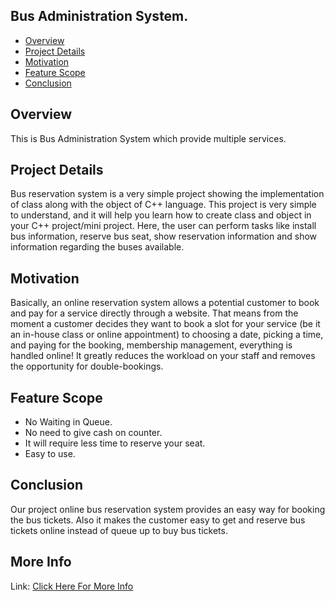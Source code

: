 ## Bus Administration System.

* [Overview](#overview)
* [Project Details](#projectD)
* [Motivation](#motivation)
* [Feature Scope](#featureS)
* [Conclusion](#conclusion)

## Overview
This is Bus Administration System which provide multiple services.

## Project Details
Bus reservation system is a very simple project showing the implementation of class along with the object of C++ language. This project is very simple to understand, and it will help you learn how to create class and object in your C++ project/mini project. Here, the user can perform tasks like install bus information, reserve bus seat, show reservation information and show information regarding the buses available.

## Motivation
Basically, an online reservation system allows a potential customer to book and pay for a service directly through a website. That means from the moment a customer decides they want to book a slot for your service (be it an in-house class or online appointment) to choosing a date, picking a time, and paying for the booking, membership management, everything is handled online! It greatly reduces the workload on your staff and removes the opportunity for double-bookings.

## Feature Scope

* No Waiting in Queue.
* No need to give cash on counter.
* It will require less time to reserve your seat.
* Easy to use.

## Conclusion
Our project online bus reservation system provides an easy way for booking the bus tickets. Also it makes the customer easy to get and reserve bus tickets online instead of queue up to buy bus tickets.

## More Info
Link: [Click Here For More Info](https://www.dropbox.com/s/wnf7zttdusj7yim/dsa%20mini%20project%20ppt.pptx?dl=0)



